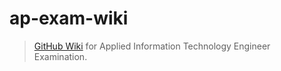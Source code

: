 # ap-exam-wiki
> [GitHub Wiki](https://github.com/esaki01/applied-it-engineer/wiki) for Applied Information Technology Engineer Examination.
